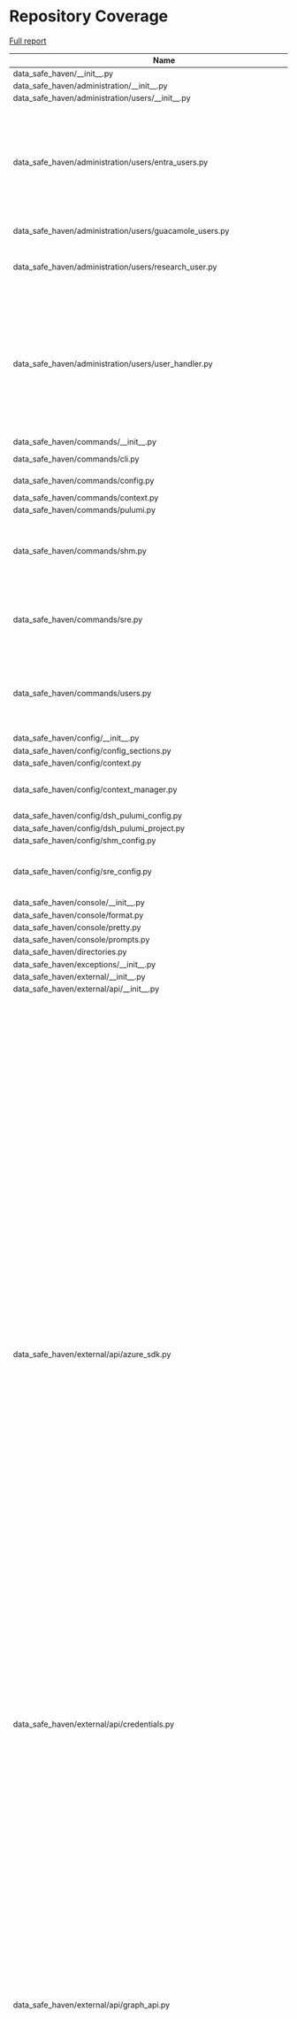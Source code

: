 # Repository Coverage

[Full report](https://htmlpreview.github.io/?https://github.com/alan-turing-institute/data-safe-haven/blob/python-coverage-comment-action-data/htmlcov/index.html)

| Name                                                                              |    Stmts |     Miss |   Cover |   Missing |
|---------------------------------------------------------------------------------- | -------: | -------: | ------: | --------: |
| data\_safe\_haven/\_\_init\_\_.py                                                 |        4 |        0 |    100% |           |
| data\_safe\_haven/administration/\_\_init\_\_.py                                  |        0 |        0 |    100% |           |
| data\_safe\_haven/administration/users/\_\_init\_\_.py                            |        2 |        0 |    100% |           |
| data\_safe\_haven/administration/users/entra\_users.py                            |       69 |       55 |     20% |24-25, 34-69, 78-102, 111-117, 126-135, 144-151, 160-166 |
| data\_safe\_haven/administration/users/guacamole\_users.py                        |       20 |       11 |     45% |20-45, 49-66 |
| data\_safe\_haven/administration/users/research\_user.py                          |       31 |       20 |     35% |17-25, 29, 33-35, 39-41, 44-51, 54 |
| data\_safe\_haven/administration/users/user\_handler.py                           |      100 |       78 |     22% |22-24, 32-69, 75-81, 85, 91-97, 105-124, 132-137, 145-159, 167-206, 214-219 |
| data\_safe\_haven/commands/\_\_init\_\_.py                                        |        2 |        0 |    100% |           |
| data\_safe\_haven/commands/cli.py                                                 |       28 |        3 |     89% |56, 59, 99 |
| data\_safe\_haven/commands/config.py                                              |      122 |        3 |     98% |   229-231 |
| data\_safe\_haven/commands/context.py                                             |       72 |        0 |    100% |           |
| data\_safe\_haven/commands/pulumi.py                                              |       22 |        0 |    100% |           |
| data\_safe\_haven/commands/shm.py                                                 |       78 |       25 |     68% |52, 67, 69, 71, 73-100, 119-124, 135 |
| data\_safe\_haven/commands/sre.py                                                 |       76 |       10 |     87% |56-60, 149-157, 196-200, 215-218 |
| data\_safe\_haven/commands/users.py                                               |      122 |       30 |     75% |39-50, 91-92, 138-159, 189-197, 243-269 |
| data\_safe\_haven/config/\_\_init\_\_.py                                          |        7 |        0 |    100% |           |
| data\_safe\_haven/config/config\_sections.py                                      |       42 |        0 |    100% |           |
| data\_safe\_haven/config/context.py                                               |       78 |        1 |     99% |       121 |
| data\_safe\_haven/config/context\_manager.py                                      |       93 |        4 |     96% |97-100, 112-115 |
| data\_safe\_haven/config/dsh\_pulumi\_config.py                                   |       40 |        0 |    100% |           |
| data\_safe\_haven/config/dsh\_pulumi\_project.py                                  |       11 |        2 |     82% |    15, 19 |
| data\_safe\_haven/config/shm\_config.py                                           |       23 |        7 |     70% |     33-41 |
| data\_safe\_haven/config/sre\_config.py                                           |       48 |       15 |     69% |54-56, 58-60, 62-64, 66-68, 70-72 |
| data\_safe\_haven/console/\_\_init\_\_.py                                         |        4 |        0 |    100% |           |
| data\_safe\_haven/console/format.py                                               |       11 |        0 |    100% |           |
| data\_safe\_haven/console/pretty.py                                               |        5 |        0 |    100% |           |
| data\_safe\_haven/console/prompts.py                                              |        9 |        0 |    100% |           |
| data\_safe\_haven/directories.py                                                  |       15 |        1 |     93% |        20 |
| data\_safe\_haven/exceptions/\_\_init\_\_.py                                      |       31 |        0 |    100% |           |
| data\_safe\_haven/external/\_\_init\_\_.py                                        |        7 |        0 |    100% |           |
| data\_safe\_haven/external/api/\_\_init\_\_.py                                    |        0 |        0 |    100% |           |
| data\_safe\_haven/external/api/azure\_sdk.py                                      |      480 |      324 |     32% |122-128, 130-131, 157-158, 177-190, 192-193, 228-232, 234-235, 255-283, 301-324, 340-363, 380-444, 459-480, 496-514, 527-556, 573-599, 616-636, 650-659, 692-705, 713-726, 763, 765-766, 783-794, 810-838, 841-866, 881-887, 915-919, 933, 941-942, 945-947, 959-984, 1001-1016, 1029-1060, 1072-1125, 1133-1169, 1186-1221, 1238-1257, 1271-1303, 1319-1335, 1369-1384 |
| data\_safe\_haven/external/api/credentials.py                                     |       92 |        4 |     96% |   211-214 |
| data\_safe\_haven/external/api/graph\_api.py                                      |      420 |      309 |     26% |109, 123-124, 126-128, 140-165, 179-262, 275-314, 324-350, 363-434, 445-459, 474-481, 490-494, 497-506, 509-518, 541-549, 564-605, 620-669, 681, 694-708, 731, 764-768, 779-792, 803-819, 852-862, 876-878, 892-899, 903-912, 925-962, 973-982, 994-1017, 1027-1078 |
| data\_safe\_haven/external/interface/\_\_init\_\_.py                              |        0 |        0 |    100% |           |
| data\_safe\_haven/external/interface/azure\_container\_instance.py                |       56 |       39 |     30% |26-29, 33-34, 38-47, 52-90, 100-125 |
| data\_safe\_haven/external/interface/azure\_ipv4\_range.py                        |       37 |        4 |     89% |23-24, 48-49 |
| data\_safe\_haven/external/interface/azure\_postgresql\_database.py               |      120 |       83 |     31% |40-50, 57-58, 62, 76-80, 86-90, 94-107, 113-120, 128-165, 169-230 |
| data\_safe\_haven/external/interface/pulumi\_account.py                           |       20 |        7 |     65% |26-27, 32-43 |
| data\_safe\_haven/functions/\_\_init\_\_.py                                       |        3 |        0 |    100% |           |
| data\_safe\_haven/functions/network.py                                            |       15 |        0 |    100% |           |
| data\_safe\_haven/functions/strings.py                                            |       63 |       11 |     83% |22, 83-92, 107-109, 114 |
| data\_safe\_haven/infrastructure/\_\_init\_\_.py                                  |        3 |        0 |    100% |           |
| data\_safe\_haven/infrastructure/common/\_\_init\_\_.py                           |        4 |        0 |    100% |           |
| data\_safe\_haven/infrastructure/common/dockerhub\_credentials.py                 |        6 |        0 |    100% |           |
| data\_safe\_haven/infrastructure/common/ip\_ranges.py                             |       25 |        0 |    100% |           |
| data\_safe\_haven/infrastructure/common/transformations.py                        |       57 |       34 |     40% |12-17, 24, 31-32, 39-40, 45-48, 55, 66-81, 88-89, 94-97, 102-105, 110-113 |
| data\_safe\_haven/infrastructure/components/\_\_init\_\_.py                       |        4 |        0 |    100% |           |
| data\_safe\_haven/infrastructure/components/composite/\_\_init\_\_.py             |        6 |        0 |    100% |           |
| data\_safe\_haven/infrastructure/components/composite/local\_dns\_record.py       |       15 |        9 |     40% |15-18, 30-66 |
| data\_safe\_haven/infrastructure/components/composite/microsoft\_sql\_database.py |       24 |       16 |     33% |22-28, 41-110 |
| data\_safe\_haven/infrastructure/components/composite/nfsv3\_blob\_container.py   |       21 |       14 |     33% |22-29, 39-75 |
| data\_safe\_haven/infrastructure/components/composite/postgresql\_database.py     |       27 |       19 |     30% |24-31, 44-143 |
| data\_safe\_haven/infrastructure/components/composite/virtual\_machine.py         |       63 |       44 |     30% |37-58, 62, 66, 78-103, 116-282 |
| data\_safe\_haven/infrastructure/components/dynamic/\_\_init\_\_.py               |        5 |        0 |    100% |           |
| data\_safe\_haven/infrastructure/components/dynamic/blob\_container\_acl.py       |       43 |       27 |     37% |29-50, 56-68, 76-87, 97-98, 102, 114 |
| data\_safe\_haven/infrastructure/components/dynamic/dsh\_resource\_provider.py    |       29 |       11 |     62% |41-54, 72-75, 133, 143, 162-164 |
| data\_safe\_haven/infrastructure/components/dynamic/entra\_application.py         |       77 |       55 |     29% |27-32, 37-38, 42-90, 98-104, 114-121, 124-147, 156-165, 181 |
| data\_safe\_haven/infrastructure/components/dynamic/file\_share\_file.py          |       71 |       48 |     32% |27-31, 37-40, 49-62, 71-86, 94-109, 119-121, 124-133, 146 |
| data\_safe\_haven/infrastructure/components/dynamic/ssl\_certificate.py           |       90 |       66 |     27% |37-42, 48-127, 135-153, 163-164, 167-181, 194 |
| data\_safe\_haven/infrastructure/components/wrapped/\_\_init\_\_.py               |        3 |        0 |    100% |           |
| data\_safe\_haven/infrastructure/components/wrapped/log\_analytics\_workspace.py  |       17 |        6 |     65% |22-23, 39, 46, 53-59 |
| data\_safe\_haven/infrastructure/components/wrapped/nfsv3\_storage\_account.py    |        9 |        2 |     78% |     34-35 |
| data\_safe\_haven/infrastructure/programs/\_\_init\_\_.py                         |        3 |        0 |    100% |           |
| data\_safe\_haven/infrastructure/programs/declarative\_sre.py                     |       65 |       36 |     45% |    53-423 |
| data\_safe\_haven/infrastructure/programs/imperative\_shm.py                      |       71 |       57 |     20% |26-30, 38-167, 175-183 |
| data\_safe\_haven/infrastructure/programs/sre/\_\_init\_\_.py                     |        0 |        0 |    100% |           |
| data\_safe\_haven/infrastructure/programs/sre/application\_gateway.py             |       25 |        0 |    100% |           |
| data\_safe\_haven/infrastructure/programs/sre/apt\_proxy\_server.py               |       26 |       16 |     38% |32-40, 54-187 |
| data\_safe\_haven/infrastructure/programs/sre/backup.py                           |       18 |       11 |     39% |19-24, 40-166 |
| data\_safe\_haven/infrastructure/programs/sre/clamav\_mirror.py                   |       24 |       15 |     38% |31-38, 52-161 |
| data\_safe\_haven/infrastructure/programs/sre/data.py                             |       82 |       67 |     18% |64-93, 111-724 |
| data\_safe\_haven/infrastructure/programs/sre/database\_servers.py                |       24 |       16 |     33% |28-34, 48-100 |
| data\_safe\_haven/infrastructure/programs/sre/desired\_state.py                   |       47 |       32 |     32% |63-84, 98-220, 224 |
| data\_safe\_haven/infrastructure/programs/sre/dns\_server.py                      |       36 |       23 |     36% |36-40, 54-323 |
| data\_safe\_haven/infrastructure/programs/sre/entra.py                            |       12 |        4 |     67% | 18, 30-33 |
| data\_safe\_haven/infrastructure/programs/sre/firewall.py                         |       28 |       19 |     32% |37-61, 77-346 |
| data\_safe\_haven/infrastructure/programs/sre/gitea\_server.py                    |       44 |       33 |     25% |44-61, 75-353 |
| data\_safe\_haven/infrastructure/programs/sre/hedgedoc\_server.py                 |       42 |       29 |     31% |46-64, 78-332 |
| data\_safe\_haven/infrastructure/programs/sre/identity.py                         |       30 |       21 |     30% |39-50, 66-251 |
| data\_safe\_haven/infrastructure/programs/sre/monitoring.py                       |       28 |       17 |     39% |25-29, 43-206 |
| data\_safe\_haven/infrastructure/programs/sre/networking.py                       |       96 |       86 |     10% |37-53, 67-2057 |
| data\_safe\_haven/infrastructure/programs/sre/remote\_desktop.py                  |       47 |       35 |     26% |53-93, 118-416 |
| data\_safe\_haven/infrastructure/programs/sre/software\_repositories.py           |       40 |       28 |     30% |39-52, 66-337 |
| data\_safe\_haven/infrastructure/programs/sre/user\_services.py                   |       43 |       30 |     30% |49-76, 92-168 |
| data\_safe\_haven/infrastructure/programs/sre/workspaces.py                       |       52 |       29 |     44% |41-67, 70-76, 90-141 |
| data\_safe\_haven/infrastructure/project\_manager.py                              |      249 |      130 |     48% |69-83, 87, 140-142, 155-165, 169-182, 194-202, 224-231, 241-243, 247-256, 260-286, 290-293, 297-302, 312-314, 323-325, 329-342, 346-353, 367-372, 381-389, 393-403, 418-420 |
| data\_safe\_haven/logging/\_\_init\_\_.py                                         |        2 |        0 |    100% |           |
| data\_safe\_haven/logging/logger.py                                               |       38 |        0 |    100% |           |
| data\_safe\_haven/logging/non\_logging\_singleton.py                              |        7 |        1 |     86% |        14 |
| data\_safe\_haven/logging/plain\_file\_handler.py                                 |       21 |        1 |     95% |        36 |
| data\_safe\_haven/provisioning/\_\_init\_\_.py                                    |        2 |        0 |    100% |           |
| data\_safe\_haven/provisioning/sre\_provisioning\_manager.py                      |       44 |       31 |     30% |29-57, 69-72, 76-81, 85-125, 135-136 |
| data\_safe\_haven/serialisers/\_\_init\_\_.py                                     |        4 |        0 |    100% |           |
| data\_safe\_haven/serialisers/azure\_serialisable\_model.py                       |       41 |        3 |     93% | 45-46, 81 |
| data\_safe\_haven/serialisers/context\_base.py                                    |       15 |        2 |     87% |    15, 20 |
| data\_safe\_haven/serialisers/yaml\_serialisable\_model.py                        |       48 |        0 |    100% |           |
| data\_safe\_haven/singleton.py                                                    |        8 |        0 |    100% |           |
| data\_safe\_haven/types/\_\_init\_\_.py                                           |        4 |        0 |    100% |           |
| data\_safe\_haven/types/annotated\_types.py                                       |       20 |        0 |    100% |           |
| data\_safe\_haven/types/enums.py                                                  |       94 |        0 |    100% |           |
| data\_safe\_haven/types/types.py                                                  |        2 |        0 |    100% |           |
| data\_safe\_haven/utility/\_\_init\_\_.py                                         |        2 |        0 |    100% |           |
| data\_safe\_haven/utility/file\_reader.py                                         |       20 |        9 |     55% |16-17, 21, 25-30, 33 |
| data\_safe\_haven/validators/\_\_init\_\_.py                                      |        3 |        0 |    100% |           |
| data\_safe\_haven/validators/typer.py                                             |       23 |        0 |    100% |           |
| data\_safe\_haven/validators/validators.py                                        |       65 |        0 |    100% |           |
| data\_safe\_haven/version.py                                                      |        2 |        0 |    100% |           |
|                                                                         **TOTAL** | **4674** | **2178** | **53%** |           |


## Setup coverage badge

Below are examples of the badges you can use in your main branch `README` file.

### Direct image

[![Coverage badge](https://raw.githubusercontent.com/alan-turing-institute/data-safe-haven/python-coverage-comment-action-data/badge.svg)](https://htmlpreview.github.io/?https://github.com/alan-turing-institute/data-safe-haven/blob/python-coverage-comment-action-data/htmlcov/index.html)

This is the one to use if your repository is private or if you don't want to customize anything.

### [Shields.io](https://shields.io) Json Endpoint

[![Coverage badge](https://img.shields.io/endpoint?url=https://raw.githubusercontent.com/alan-turing-institute/data-safe-haven/python-coverage-comment-action-data/endpoint.json)](https://htmlpreview.github.io/?https://github.com/alan-turing-institute/data-safe-haven/blob/python-coverage-comment-action-data/htmlcov/index.html)

Using this one will allow you to [customize](https://shields.io/endpoint) the look of your badge.
It won't work with private repositories. It won't be refreshed more than once per five minutes.

### [Shields.io](https://shields.io) Dynamic Badge

[![Coverage badge](https://img.shields.io/badge/dynamic/json?color=brightgreen&label=coverage&query=%24.message&url=https%3A%2F%2Fraw.githubusercontent.com%2Falan-turing-institute%2Fdata-safe-haven%2Fpython-coverage-comment-action-data%2Fendpoint.json)](https://htmlpreview.github.io/?https://github.com/alan-turing-institute/data-safe-haven/blob/python-coverage-comment-action-data/htmlcov/index.html)

This one will always be the same color. It won't work for private repos. I'm not even sure why we included it.

## What is that?

This branch is part of the
[python-coverage-comment-action](https://github.com/marketplace/actions/python-coverage-comment)
GitHub Action. All the files in this branch are automatically generated and may be
overwritten at any moment.